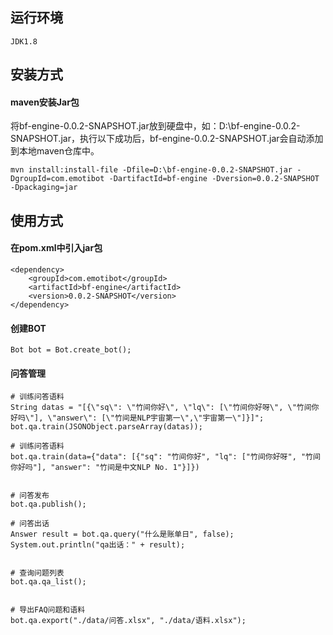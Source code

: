 ## 运行环境
```
JDK1.8
```

## 安装方式

#### maven安装Jar包

将bf-engine-0.0.2-SNAPSHOT.jar放到硬盘中，如：D:\bf-engine-0.0.2-SNAPSHOT.jar，执行以下成功后，bf-engine-0.0.2-SNAPSHOT.jar会自动添加到本地maven仓库中。
```
mvn install:install-file -Dfile=D:\bf-engine-0.0.2-SNAPSHOT.jar -DgroupId=com.emotibot -DartifactId=bf-engine -Dversion=0.0.2-SNAPSHOT -Dpackaging=jar
```

## 使用方式
#### 在pom.xml中引入jar包
```
<dependency>
	<groupId>com.emotibot</groupId>
	<artifactId>bf-engine</artifactId>
	<version>0.0.2-SNAPSHOT</version>
</dependency>
```



#### 创建BOT
```
Bot bot = Bot.create_bot();
```

#### 问答管理
```
# 训练问答语料
String datas = "[{\"sq\": \"竹间你好\", \"lq\": [\"竹间你好呀\", \"竹间你好吗\"], \"answer\": [\"竹间是NLP宇宙第一\",\"宇宙第一\"]}]";
bot.qa.train(JSONObject.parseArray(datas));

# 训练问答语料
bot.qa.train(data={"data": [{"sq": "竹间你好", "lq": ["竹间你好呀", "竹间你好吗"], "answer": "竹间是中文NLP No. 1"}]})


# 问答发布
bot.qa.publish();

# 问答出话
Answer result = bot.qa.query("什么是账单日", false);
System.out.println("qa出话：" + result);


# 查询问题列表
bot.qa.qa_list();


# 导出FAQ问题和语料
bot.qa.export("./data/问答.xlsx", "./data/语料.xlsx");
```
